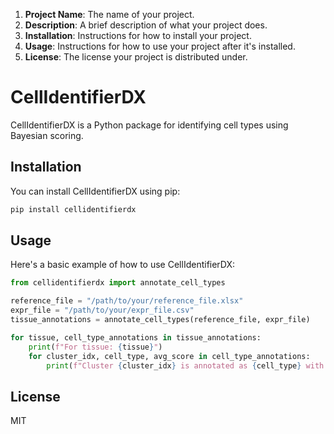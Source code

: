 1. **Project Name**: The name of your project.
2. **Description**: A brief description of what your project does.
3. **Installation**: Instructions for how to install your project.
4. **Usage**: Instructions for how to use your project after it's installed.
5. **License**: The license your project is distributed under.
# CellIdentifierDX

CellIdentifierDX is a Python package for identifying cell types using Bayesian scoring.

## Installation

You can install CellIdentifierDX using pip:

```bash
pip install cellidentifierdx
```

## Usage

Here's a basic example of how to use CellIdentifierDX:

```python
from cellidentifierdx import annotate_cell_types

reference_file = "/path/to/your/reference_file.xlsx"
expr_file = "/path/to/your/expr_file.csv"
tissue_annotations = annotate_cell_types(reference_file, expr_file)

for tissue, cell_type_annotations in tissue_annotations:
    print(f"For tissue: {tissue}")
    for cluster_idx, cell_type, avg_score in cell_type_annotations:
        print(f"Cluster {cluster_idx} is annotated as {cell_type} with average Bayesian score of {avg_score}.")
```

## License

MIT
```
